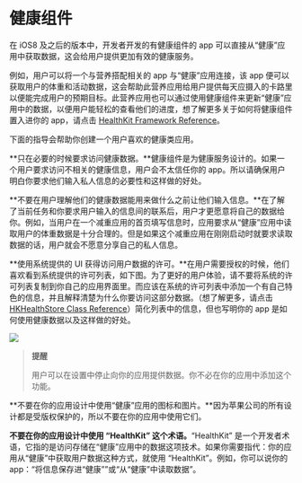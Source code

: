 # 健康组件 

在 iOS8 及之后的版本中，开发者开发的有健康组件的 app 可以直接从“健康”应用中获取数据，这会给用户提供更加有效的健康服务。

例如，用户可以将一个与营养搭配相关的 app 与“健康”应用连接，该 app 便可以获取用户的体重和活动数据，这会帮助此营养应用给用户提供每天应摄入的卡路里以便能完成用户的预期目标。此营养应用也可以通过使用健康组件来更新“健康”应用中的数据，以便用户能轻松的查看他们的进度，想了解更多关于如何将健康组件置入进你的 app，请点击 [HealthKit Framework Reference](https://developer.apple.com/library/ios/documentation/HealthKit/Reference/HealthKit_Framework/index.html#//apple_ref/doc/uid/TP40014707)。

下面的指导会帮助你创建一个用户喜欢的健康类应用。

**只在必要的时候要求访问健康数据。**健康组件是为健康服务设计的。如果一个用户要求访问不相关的健康信息，用户会不太信任你的 app。所以请确保用户明白你要求他们输入私人信息的必要性和这样做的好处。

**不要在用户理解他们的健康数据能用来做什么之前让他们输入信息。**在了解了当前任务和你要求用户输入的信息间的联系后，用户才更愿意将自己的数据给你。例如，当用户在一个减重应用的首页填写信息时，应用要求从“健康”应用中读取用户的体重数据是十分合理的。但是如果这个减重应用在刚刚启动时就要求读取数据的话，用户就会不愿意分享自己的私人信息。

**使用系统提供的 UI 获得访问用户数据的许可。**在用户需要授权的时候，他们喜欢看到系统提供的许可列表，如下图。为了更好的用户体验，请不要将系统的许可列表复制到你自己的应用界面里。而应该在系统的许可列表中添加一个有自己特色的信息，并且解释清楚为什么你要访问这部分数据。（想了解更多，请点击 [HKHealthStore Class Reference](https://developer.apple.com/library/ios/documentation/HealthKit/Reference/HKHealthStore_Class/index.html#//apple_ref/doc/uid/TP40014708)）简化列表中的信息，但也写明你的 app 是如何使用健康数据以及这样做的好处。

![](images/healthkit_system_ui_2x.png)

> **提醒**
> 
> 用户可以在设置中停止向你的应用提供数据。你不必在你的应用中添加这个功能。

**不要在你的应用设计中使用“健康”应用的图标和图片。**因为苹果公司的所有设计都是受版权保护的，所以不要在你的应用中使用它们。

**不要在你的应用设计中使用 “HealthKit” 这个术语。**“HealthKit” 是一个开发者术语，它指的是访问存储在“健康”应用中的数据这项技术。如果你需要指代：你的应用从“健康”中获取用户数据这种方式，就使用 “HealthKit”。例如，你可以说你的 app：“将信息保存进“健康””或“从“健康”中读取数据”。
